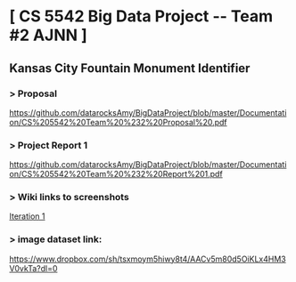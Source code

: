 # [ CS 5542 Big Data Project -- Team #2 AJNN ]
## Kansas City Fountain Monument Identifier 

### > Proposal
<a href="https://github.com/datarocksAmy/BigDataProject/blob/master/Documentation/CS%205542%20Team%20%232%20Proposal%20.pdf">https://github.com/datarocksAmy/BigDataProject/blob/master/Documentation/CS%205542%20Team%20%232%20Proposal%20.pdf</a>
<br>
### > Project Report 1
<a href="https://github.com/datarocksAmy/BigDataProject/blob/master/Documentation/CS%205542%20Team%20%232%20Report%201.pdf">https://github.com/datarocksAmy/BigDataProject/blob/master/Documentation/CS%205542%20Team%20%232%20Report%201.pdf</a>
<br>
### > Wiki links to screenshots
<a href="https://github.com/datarocksAmy/BigDataProject/wiki/Iteration-1">Iteration 1</a>

### > image dataset link:
https://www.dropbox.com/sh/tsxmoym5hiwy8t4/AACv5m80d5OiKLx4HM3V0vkTa?dl=0
